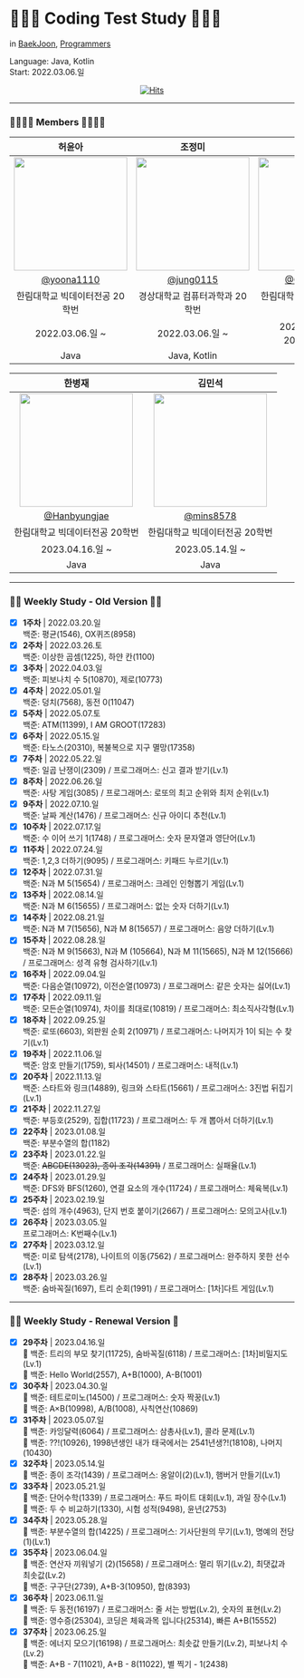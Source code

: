# 👩🏻‍💻 Coding Test Study 👨🏻‍💻
in [BaekJoon](https://www.acmicpc.net/), [Programmers](https://school.programmers.co.kr/learn/challenges?)  
  
Language: Java, Kotlin  
Start: 2022.03.06.일
<div align="center">

  [![Hits](https://hits.seeyoufarm.com/api/count/incr/badge.svg?url=https%3A%2F%2Fgithub.com%2Fjung0115%2Fheo-goo-joe-0306&count_bg=%233D95C8&title_bg=%234E4D7C&icon=java.svg&icon_color=%23DCDCDC&title=hits&edge_flat=false)](https://hits.seeyoufarm.com)
</div>

---

### 👨‍👩‍👧‍👦 Members 👨‍👩‍👧‍👦
| 허윤아 | 조정미 | 구선화 |
| :---: | :---: | :---: |
| <img width="200px" src="https://avatars.githubusercontent.com/u/101046600?v=4" /> | <img width="200px" src="https://avatars.githubusercontent.com/u/76805879?v=4" /> | <img width="200px" src="https://avatars.githubusercontent.com/u/102344608?v=4" />
| [@yoona1110](https://github.com/yoona1110)  |  [@jung0115](https://github.com/jung0115)  |  [@Gu-sunhwa](https://github.com/Gu-sunhwa)  |
| 한림대학교 빅데이터전공 20학번 | 경상대학교 컴퓨터과학과 20학번 | 한림대학교 반도체전공 20학번 |
| 2022.03.06.일 ~ | 2022.03.06.일 ~ | 2022.05.01.일 ~ 2022.07.31.일 |
| Java | Java, Kotlin | Java |

| 한병재 | 김민석 |
| :---: | :---: |
| <img width="200px" src="https://avatars.githubusercontent.com/u/125646787?v=4" /> | <img width="200px" src="https://avatars.githubusercontent.com/u/124144536?v=4" /> |
|  [@Hanbyungjae](https://github.com/Hanbyungjae)  |  [@mins8578](https://github.com/mins8578)  |
| 한림대학교 빅데이터전공 20학번 | 한림대학교 빅데이터전공 20학번 |
| 2023.04.16.일 ~ | 2023.05.14.일 ~ |
| Java | Java |

---
  
### 👵🏻 Weekly Study - Old Version 👴🏻

- [x] **1주차** | 2022.03.20.일  
백준: 평균(1546), OX퀴즈(8958)  
- [x] **2주차** | 2022.03.26.토  
백준: 이상한 곱셈(1225), 하얀 칸(1100)  
- [x] **3주차** | 2022.04.03.일  
백준: 피보나치 수 5(10870), 제로(10773)  
- [x] **4주차** | 2022.05.01.일  
백준: 덩치(7568), 동전 0(11047)  
- [x] **5주차** | 2022.05.07.토  
백준: ATM(11399), I AM GROOT(17283)  
- [x] **6주차** | 2022.05.15.일  
백준: 타노스(20310), 복불복으로 지구 멸망(17358)  
- [x] **7주차** | 2022.05.22.일  
백준: 일곱 난쟁이(2309) / 프로그래머스: 신고 결과 받기(Lv.1)  
- [x] **8주차** | 2022.06.26.일  
백준: 사탕 게임(3085) / 프로그래머스: 로또의 최고 순위와 최저 순위(Lv.1)  
- [x] **9주차** | 2022.07.10.일  
백준: 날짜 계산(1476) / 프로그래머스: 신규 아이디 추천(Lv.1)  
- [x] **10주차** | 2022.07.17.일  
백준: 수 이어 쓰기 1(1748) / 프로그래머스: 숫자 문자열과 영단어(Lv.1)  
- [x] **11주차** | 2022.07.24.일  
백준: 1,2,3 더하기(9095) / 프로그래머스: 키패드 누르기(Lv.1)  
- [x] **12주차** | 2022.07.31.일  
백준: N과 M 5(15654) / 프로그래머스: 크레인 인형뽑기 게임(Lv.1)  
- [x] **13주차** | 2022.08.14.일  
백준: N과 M 6(15655) / 프로그래머스: 없는 숫자 더하기(Lv.1)  
- [x] **14주차** | 2022.08.21.일  
백준: N과 M 7(15656), N과 M 8(15657) / 프로그래머스: 음양 더하기(Lv.1)  
- [x] **15주차** | 2022.08.28.일  
백준: N과 M 9(15663), N과 M (105664), N과 M 11(15665), N과 M 12(15666) / 프로그래머스: 성격 유형 검사하기(Lv.1)  
- [x] **16주차** | 2022.09.04.일  
백준: 다음순열(10972), 이전순열(10973) / 프로그래머스: 같은 숫자는 싫어(Lv.1)  
- [x] **17주차** | 2022.09.11.일  
백준: 모든순열(10974), 차이를 최대로(10819) / 프로그래머스: 최소직사각형(Lv.1)  
- [x] **18주차** | 2022.09.25.일  
백준: 로또(6603), 외판원 순회 2(10971) / 프로그래머스: 나머지가 1이 되는 수 찾기(Lv.1)  
- [x] **19주차** | 2022.11.06.일  
백준: 암호 만들기(1759), 퇴사(14501) / 프로그래머스: 내적(Lv.1)  
- [x] **20주차** | 2022.11.13.일  
백준: 스타트와 링크(14889), 링크와 스타트(15661) / 프로그래머스: 3진법 뒤집기(Lv.1)  
- [x] **21주차** | 2022.11.27.일  
백준: 부등호(2529), 집합(11723) / 프로그래머스: 두 개 뽑아서 더하기(Lv.1)  
- [x] **22주차** | 2023.01.08.일  
백준: 부분수열의 합(1182)  
- [x] **23주차** | 2023.01.22.일  
백준: ~~ABCDE(13023), 종이 조각(14391)~~ / 프로그래머스: 실패율(Lv.1)  
- [x] **24주차** | 2023.01.29.일  
백준: DFS와 BFS(1260), 연결 요소의 개수(11724) / 프로그래머스: 체육복(Lv.1)  
- [x] **25주차** | 2023.02.19.일  
백준: 섬의 개수(4963), 단지 번호 붙이기(2667) / 프로그래머스: 모의고사(Lv.1)  
- [x] **26주차** | 2023.03.05.일  
프로그래머스: K번째수(Lv.1)  
- [x] **27주차** | 2023.03.12.일  
백준: 미로 탐색(2178), 나이트의 이동(7562) / 프로그래머스: 완주하지 못한 선수(Lv.1)  
- [x] **28주차** | 2023.03.26.일  
백준: 숨바꼭질(1697), 트리 순회(1991) / 프로그래머스: [1차]다트 게임(Lv.1)

---

### 👶🏻 Weekly Study - Renewal Version 🍼

- [x] **29주차** | 2023.04.16.일  
🍗 백준: 트리의 부모 찾기(11725), 숨바꼭질(6118) / 프로그래머스: [1차]비밀지도(Lv.1)  
🐤 백준: Hello World(2557), A+B(1000), A-B(1001)  
- [x] **30주차** | 2023.04.30.일  
🍗 백준: 테트로미노(14500) / 프로그래머스: 숫자 짝꿍(Lv.1)  
🐤 백준: A×B(10998), A/B(1008), 사칙연산(10869)  
- [x] **31주차** | 2023.05.07.일  
🍗 백준: 카잉달력(6064) / 프로그래머스: 삼총사(Lv.1), 콜라 문제(Lv.1)  
🐤 백준: ??!(10926), 1998년생인 내가 태국에서는 2541년생?!(18108), 나머지(10430)  
- [x] **32주차** | 2023.05.14.일  
🍗 백준: 종이 조각(1439) / 프로그래머스: 옹알이(2)(Lv.1), 햄버거 만들기(Lv.1)  
- [x] **33주차** | 2023.05.21.일  
🍗 백준: 단어수학(1339) / 프로그래머스: 푸드 파이트 대회(Lv.1), 과일 장수(Lv.1)  
🐤 백준: 두 수 비교하기(1330), 시험 성적(9498), 윤년(2753)  
- [x] **34주차** | 2023.05.28.일  
🍗 백준: 부분수열의 합(14225) / 프로그래머스: 기사단원의 무기(Lv.1), 명예의 전당(1)(Lv.1)  
- [x] **35주차** | 2023.06.04.일  
🍗 백준: 연산자 끼워넣기 (2)(15658) / 프로그래머스: 멀리 뛰기(Lv.2), 최댓값과 최솟값(Lv.2)  
🐤 백준: 구구단(2739), A+B-3(10950), 합(8393)  
- [x] **36주차** | 2023.06.11.일  
🍗 백준: 두 동전(16197) / 프로그래머스: 줄 서는 방법(Lv.2), 숫자의 표현(Lv.2)  
🐤 백준: 영수증(25304), 코딩은 체육과목 입니다(25314), 빠른 A+B(15552)  
- [x] **37주차** | 2023.06.25.일  
🍗 백준: 에너지 모으기(16198) / 프로그래머스: 최솟값 만들기(Lv.2), 피보나치 수(Lv.2)  
🐤 백준: A+B - 7(11021), A+B - 8(11022), 별 찍기 - 1(2438)  